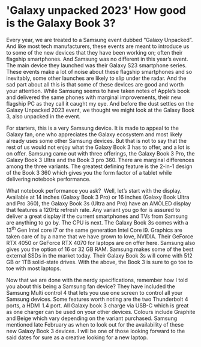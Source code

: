 # 'Galaxy unpacked 2023' How good is the Galaxy Book 3?

Every year, we are treated to a Samsung event dubbed “Galaxy Unpacked”. And like most tech manufacturers, these events are meant to introduce us to some of the new devices that they have been working on; often their flagship smartphones. And Samsung was no different in this year’s event. The main device they launched was their Galaxy S23 smartphone series. These events make a lot of noise about these flagship smartphones and so inevitably, some other launches are likely to slip under the radar. And the sad part about all this is that some of these devices are good and worth your attention. While Samsung seems to have taken notes of Apple’s book and delivered the same phones with marginal improvements, their new flagship PC as they call it caught my eye. And before the dust settles on the Galaxy Unpacked 2023 event, we thought we might look at the Galaxy Book 3, also unpacked in the event.

For starters, this is a very Samsung device. It is made to appeal to the Galaxy fan, one who appreciates the Galaxy ecosystem and most likely already uses some other Samsung devices. But that is not to say that the rest of us would not enjoy what the Galaxy Book 3 has to offer, and a lot is on offer. Samsung came out with three offerings, the Galaxy Book 3 Pro, the Galaxy Book 3 Ultra and the Book 3 pro 360. There are marginal differences among the three variants. The greatest defining feature is the 2-in-1 design of the Book 3 360 which gives you the form factor of a tablet while delivering notebook performance.

What notebook performance you ask?  Well, let’s start with the display. Available at 14 inches (Galaxy Book 3 Pro) or 16 inches (Galaxy Book Ultra and Pro 360), the Galaxy Book 3s (Ultra and Pro) have an AMOLED display that features a 120Hz refresh rate. Any variant you go for is assured to deliver a great display if the current smartphones and TVs from Samsung are anything to go by. The CPU is next. The Galaxy Book 3s comes with a 13<sup>th</sup> Gen Intel core i7 or the same generation Intel Core i9. Graphics are taken care of by a name that we have grown to love, NVIDIA. Their GeForce RTX 4050 or GeForce RTX 4070 for laptops are on offer here. Samsung also gives you the option of 16 or 32 GB RAM. Samsung makes some of the best external SSDs in the market today. Their Galaxy Book 3s will come with 512 GB or 1TB solid-state drives. With the above, the Book 3 is sure to go toe to toe with most laptops.

Now that we are done with the nerdy specifications, remember how I told you about this being a Samsung fan device? They have included the Samsung Multi control 4 that lets you use one screen to control all your Samsung devices. Some features worth noting are the two Thunderbolt 4 ports, a HDMI 1.4 port. All Galaxy book 3 charge via USB-C which is great as one charger can be used on your other devices. Colours include Graphite and Beige which vary depending on the variant purchased. Samsung mentioned late February as when to look out for the availability of these new Galaxy Book 3 devices. I will be one of those looking forward to the said dates for sure as a creative looking for a new laptop.